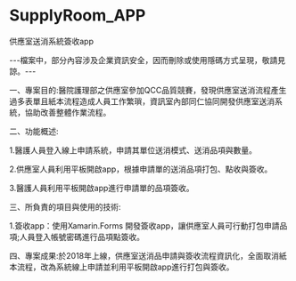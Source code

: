 # SupplyRoom_APP
供應室送消系統簽收app

---檔案中，部分內容涉及企業資訊安全，因而刪除或使用隱碼方式呈現，敬請見諒。---

一、專案目的:醫院護理部之供應室參加QCC品質競賽，發現供應室送消流程產生過多表單且紙本流程造成人員工作繁瑣，資訊室內部同仁協同開發供應室送消系統，協助改善整體作業流程。

二、功能概述:

1.醫護人員登入線上申請系統，申請其單位送消模式、送消品項與數量。

2.供應室人員利用平板開啟app，根據申請單的送消品項打包、點收與簽收。

3.醫護人員利用平板開啟app進行申請單的品項簽收。

三、所負責的項目與使用的技術:

1.簽收app：使用Xamarin.Forms 開發簽收app，讓供應室人員可行動打包申請品項;人員登入帳號密碼進行品項點簽收。

四、專案成果:於2018年上線，供應室送消品申請與簽收流程資訊化，全面取消紙本流程，改為系統線上申請並利用平板開啟app進行打包與簽收。
